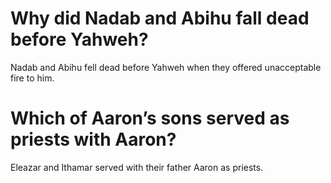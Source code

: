# Why did Nadab and Abihu fall dead before Yahweh?

Nadab and Abihu fell dead before Yahweh when they offered unacceptable fire to him.

# Which of Aaron’s sons served as priests with Aaron?

Eleazar and Ithamar served with their father Aaron as priests.
